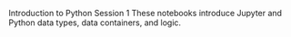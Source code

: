 Introduction to Python Session 1
These notebooks introduce Jupyter and Python data types, data containers, and logic.

